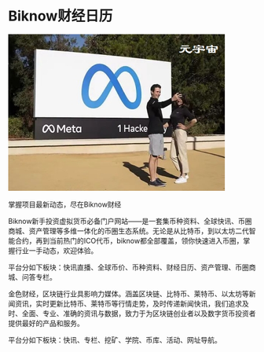 # Biknow财经日历



![](266be881bc55d04b1fe1c346af1c47e.jpg)

掌握项目最新动态，尽在Biknow财经

Biknow新手投资虚拟货币必备门户网站——是一套集币种资料、全球快讯、币圈商城、资产管理等多维一体化的币圈生态系统。无论是从比特币，到以太坊二代智能合约，再到当前热门的ICO代币，biknow都全部覆盖，领你快速进入币圈，掌握行业一手动态，欢迎体验。

平台分如下板块：快讯直播、全球币价、币种资料、财经日历、资产管理、币圏商城、问答专栏。

金色财经，区块链行业具影响力媒体。涵盖区块链、比特币、莱特币、以太坊等新闻资讯，实时更新比特币、莱特币等行情走势，及时传递新闻快讯，我们追求及时、全面、专业、准确的资讯与数据，致力于为区块链创业者以及数字货币投资者提供最好的产品和服务。

平台分如下板块：快讯、专栏、挖矿、学院、币库、活动、网址导航。
